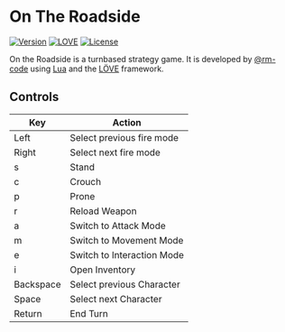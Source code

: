 # On The Roadside

[![Version](https://img.shields.io/badge/Version-0.1.0.337-blue.svg)](https://github.com/rm-code/on-the-roadside/releases/latest) [![LOVE](https://img.shields.io/badge/L%C3%96VE-0.10.1-EA316E.svg)](http://love2d.org/) [![License](http://img.shields.io/badge/Licence-MIT-brightgreen.svg)](LICENSE.md)

On the Roadside is a turnbased strategy game. It is developed by [@rm-code](https://twitter.com/rm_code) using [Lua](http://www.lua.org/) and the [LÖVE](https://love2d.org/) framework.

## Controls

| Key       | Action                     |
|-----------|----------------------------|
| Left      | Select previous fire mode  |
| Right     | Select next fire mode      |
| s         | Stand                      |
| c         | Crouch                     |
| p         | Prone                      |
| r         | Reload Weapon              |
| a         | Switch to Attack Mode      |
| m         | Switch to Movement Mode    |
| e         | Switch to Interaction Mode |
| i         | Open Inventory             |
| Backspace | Select previous Character  |
| Space     | Select next Character      |
| Return    | End Turn                   |
